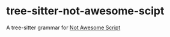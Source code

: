 # tree-sitter-not-awesome-scipt
A tree-sitter grammar for [Not Awesome Script](https://github.com/NotAwesome2/Not-Awesome-Script)
